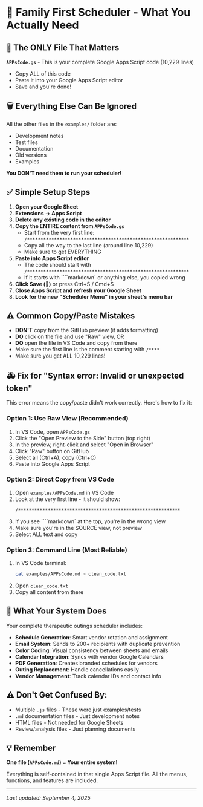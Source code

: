 # 🚀 Family First Scheduler - What You Actually Need

## 📄 The ONLY File That Matters

**`APPsCode.gs`** - This is your complete Google Apps Script code (10,229 lines)
- Copy ALL of this code
- Paste it into your Google Apps Script editor
- Save and you're done!

## 🗑️ Everything Else Can Be Ignored

All the other files in the `examples/` folder are:
- Development notes
- Test files  
- Documentation
- Old versions
- Examples

**You DON'T need them to run your scheduler!**

## ✅ Simple Setup Steps

1. **Open your Google Sheet**
2. **Extensions → Apps Script**
3. **Delete any existing code in the editor**
4. **Copy the ENTIRE content from `APPsCode.gs`**
   - Start from the very first line: `/************************************************************`
   - Copy all the way to the last line (around line 10,229)
   - Make sure to get EVERYTHING
5. **Paste into Apps Script editor**
   - The code should start with `/************************************************************`
   - If it starts with ````markdown` or anything else, you copied wrong
6. **Click Save (💾)** or press Ctrl+S / Cmd+S
7. **Close Apps Script and refresh your Google Sheet**
8. **Look for the new "Scheduler Menu" in your sheet's menu bar**

## ⚠️ Common Copy/Paste Mistakes

- **DON'T** copy from the GitHub preview (it adds formatting)
- **DO** click on the file and use "Raw" view, OR
- **DO** open the file in VS Code and copy from there
- Make sure the first line is the comment starting with `/****`
- Make sure you get ALL 10,229 lines!

## 🚑 Fix for "Syntax error: Invalid or unexpected token"

This error means the copy/paste didn't work correctly. Here's how to fix it:

### Option 1: Use Raw View (Recommended)
1. In VS Code, open `APPsCode.gs`
2. Click the "Open Preview to the Side" button (top right)
3. In the preview, right-click and select "Open in Browser"
4. Click "Raw" button on GitHub
5. Select all (Ctrl+A), copy (Ctrl+C)
6. Paste into Google Apps Script

### Option 2: Direct Copy from VS Code
1. Open `examples/APPsCode.md` in VS Code
2. Look at the very first line - it should show:
   ```
   /************************************************************
   ```
3. If you see ````markdown` at the top, you're in the wrong view
4. Make sure you're in the SOURCE view, not preview
5. Select ALL text and copy

### Option 3: Command Line (Most Reliable)
1. In VS Code terminal:
   ```bash
   cat examples/APPsCode.md > clean_code.txt
   ```
2. Open `clean_code.txt`
3. Copy all content from there

## 🎯 What Your System Does

Your complete therapeutic outings scheduler includes:
- **Schedule Generation**: Smart vendor rotation and assignment
- **Email System**: Sends to 200+ recipients with duplicate prevention
- **Color Coding**: Visual consistency between sheets and emails
- **Calendar Integration**: Syncs with vendor Google Calendars
- **PDF Generation**: Creates branded schedules for vendors
- **Outing Replacement**: Handle cancellations easily
- **Vendor Management**: Track calendar IDs and contact info

## ⚠️ Don't Get Confused By:

- Multiple `.js` files - These were just examples/tests
- `.md` documentation files - Just development notes
- HTML files - Not needed for Google Sheets
- Review/analysis files - Just planning documents

## 💡 Remember

**One file (`APPsCode.md`) = Your entire system!**

Everything is self-contained in that single Apps Script file. All the menus, functions, and features are included.

---

*Last updated: September 4, 2025*
